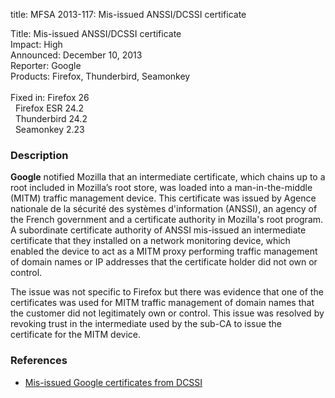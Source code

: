 title: MFSA 2013-117: Mis-issued ANSSI/DCSSI certificate

<p>
<span class="label">Title:</span>      Mis-issued ANSSI/DCSSI certificate<br/>
<span class="label">Impact:</span>     High<br/>
<span class="label">Announced:</span>  December 10, 2013<br/>
<span class="label">Reporter:</span>   Google<br/>
<span class="label">Products:</span>   Firefox, Thunderbird, Seamonkey<br/>
<br/>
<span class="label">Fixed in:</span>   Firefox 26<br/>
<span class="label">&#160;</span>      Firefox ESR 24.2<br/>
<span class="label">&#160;</span>      Thunderbird 24.2<br/>
<span class="label">&#160;</span>      Seamonkey 2.23<br/>
</p>


<h3>Description</h3>

<p><strong>Google</strong> notified Mozilla that an intermediate
certificate, which chains up to a root included in Mozilla&#8217;s root store, was
loaded into a man-in-the-middle (MITM) traffic management device. This
certificate was issued by Agence nationale de la s&#233;curit&#233; des syst&#232;mes
d'information (ANSSI), an agency of the French government and a certificate
authority in Mozilla's root program. A subordinate certificate authority of
ANSSI mis-issued an intermediate certificate that they installed on a network
monitoring device, which enabled the device to act as a MITM proxy
performing traffic management of domain names or IP addresses that the
certificate holder did not own or control.</p>

<p>The issue was not specific to Firefox but there was evidence that one of the
certificates was used for MITM traffic management of domain names that the
customer did not legitimately own or control. This issue was resolved by
revoking trust in the intermediate used by the sub-CA to issue the certificate
for the MITM device.
</p>


<h3>References</h3>

<ul>
  <li><a href="https://bugzilla.mozilla.org/show_bug.cgi?id=946351">
       Mis-issued Google certificates from DCSSI</a></li>
</ul>




